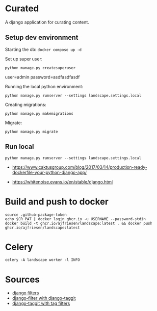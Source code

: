 # Curated

A django application for curating content.

## Setup dev environment

Starting the db:
`docker compose up -d`

Set up super user:

`python manage.py createsuperuser`

user=admin
password=asdfasdfasdf

Running the local python environment:

```
python manage.py runserver --settings landscape.settings.local
```

Creating migrations:

`python manage.py makemigrations`

Migrate:

`python manage.py migrate`

## Run local 

`python manage.py runserver --settings landscape.settings.local`




- https://www.caktusgroup.com/blog/2017/03/14/production-ready-dockerfile-your-python-django-app/

- https://whitenoise.evans.io/en/stable/django.html

# Build and push to docker

```
source .github-package-token 
echo $CR_PAT | docker login ghcr.io -u USERNAME --password-stdin
docker build -t ghcr.io/ajfriesen/landscape:latest . && docker push ghcr.io/ajfriesen/landscape:latest
```

# Celery

`celery -A landscape worker -l INFO`



# Sources

- [django filters](https://simpleisbetterthancomplex.com/tutorial/2016/11/28/how-to-filter-querysets-dynamically.html)
- [django-filter with django-taggit](https://github.com/carltongibson/django-filter/issues/1200)
- [django-taggit with tag filters](https://www.youtube.com/watch?v=dZywiX-Glu4)